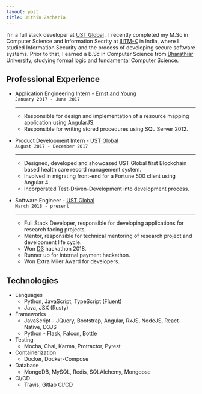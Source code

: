 ```yaml
---
layout: post
title: Jithin Zacharia
---
```


I’m a full stack developer at <a href="https://www.ust-global.com/">UST Global</a> . I recently completed my M.Sc in Computer Science and Information Secrity at <a href="https://www.iiitmk.ac.in/">IIITM-K</a> in India, where I studied Information Security and the process of developing secure software systems. Prior to that, I earned a B.Sc in Computer Science from <a href="https://www.b-u.ac.in/">Bharathiar University</a>, studying formal logic and fundamental Computer Science.

## Professional Experience

* Application Engineering Intern - [Ernst and Young](https://www.ey.com/)<br/>
    `January 2017 - June 2017`
    __________________________________________________________________
    
    * Responsible for design and implementation of a resource mapping application using AngularJS. 
    * Responsible for writing stored procedures using SQL Server 2012.
    
* Product Development Intern - [UST Global](https://www.ust-global.com)<br/>
    `August 2017 - December 2017`
    ___________________________________________________________________

    * Designed, developed and showcased UST Global first Blockchain based health care record management system.
    * Involved in migrating front-end for a Fortune 500 client using Angular 4.
    * Incorporated Test-Driven-Development into development process.

* Software Engineer - [UST Global](https://www.ust-global.com)<br/>
    `March 2018 - present`
    ___________________________________________________________________

    * Full Stack Developer, responsible for developing applications for research facing projects.
    * Mentor, responsible for technical mentoring of research project and development life cycle.
    * Won [D3](https://d3.ust-global.com/) hackathon 2018.
    * Runner up for internal payment hackathon.
    * Won Extra Miler Award for developers.

## Technologies

* Languages
    * Python, JavaScript, TypeScript (Fluent)
    * Java, JSX (Rusty)
* Frameworks
    * JavaScript - JQuery, Bootstrap, Angular, RxJS, NodeJS, React-Native, D3JS
    * Python - Flask, Falcon, Bottle
* Testing
    * Mocha, Chai, Karma, Protractor, Pytest
* Containerization
    * Docker, Docker-Compose
* Database
    * MongoDB, MySQL, Redis, SQLAlchemy, Mongoose
* CI/CD
    * Travis, Gitlab CI/CD